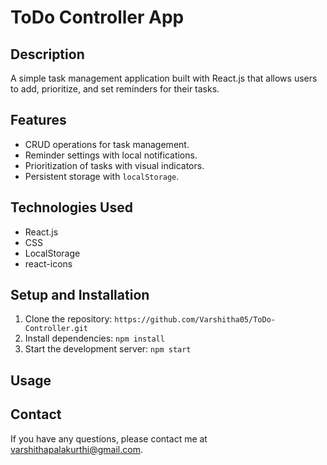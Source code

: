 # ToDo Controller App

## Description
A simple task management application built with React.js that allows users to add, prioritize, and set reminders for their tasks.

## Features
- CRUD operations for task management.
- Reminder settings with local notifications.
- Prioritization of tasks with visual indicators.
- Persistent storage with `localStorage`.

## Technologies Used
- React.js
- CSS
- LocalStorage
- react-icons

## Setup and Installation
1. Clone the repository: `https://github.com/Varshitha05/ToDo-Controller.git`
2. Install dependencies: `npm install`
3. Start the development server: `npm start`

## Usage


## Contact
If you have any questions, please contact me at [varshithapalakurthi@gmail.com](mailto:varshithapalakurthi@gmail.com).

